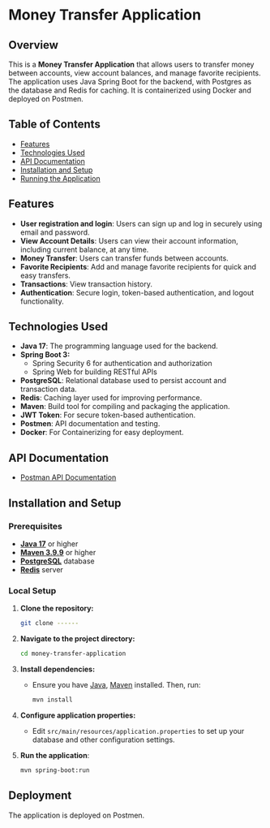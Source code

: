 # Money Transfer Application

## Overview

This is a **Money Transfer Application** that allows users to transfer money between accounts, view account balances, and manage favorite recipients. The application uses Java Spring Boot for the backend, with Postgres as the database and Redis for caching. It is containerized using Docker and deployed on Postmen.

## Table of Contents

- [Features](#features)
- [Technologies Used](#technologies-used)
- [API Documentation](#api-documentation)
- [Installation and Setup](#installation-and-setup)
- [Running the Application](#running-the-application)

## Features
- **User registration and login**: Users can sign up and log in securely using email and password.
- **View Account Details**: Users can view their account information, including current balance, at any time.
- **Money Transfer**: Users can transfer funds between accounts.
- **Favorite Recipients**: Add and manage favorite recipients for quick and easy transfers.
- **Transactions**: View transaction history.
- **Authentication**: Secure login, token-based authentication, and logout functionality.

## Technologies Used
- **Java 17**: The programming language used for the backend.
- **Spring Boot 3:**
    - Spring Security 6 for authentication and authorization
    - Spring Web for building RESTful APIs
- **PostgreSQL**: Relational database used to persist account and transaction data.
- **Redis**: Caching layer used for improving performance.
- **Maven**: Build tool for compiling and packaging the application.
- **JWT Token**: For secure token-based authentication.
- **Postmen**: API documentation and testing.
- **Docker**: For Containerizing for easy deployment.

## API Documentation
- [Postman API Documentation](https://documenter.getpostman.com/view/31979113/2sAXjSyoUB)

## Installation and Setup

### Prerequisites
- **[Java 17](https://www.oracle.com/java/technologies/downloads)** or higher
- **[Maven 3.9.9](https://maven.apache.org/download.cgi)** or higher
- **[PostgreSQL](https://www.postgresql.org/download/)** database
- **[Redis](https://redis.io/downloads/)** server

### Local Setup

1. **Clone the repository:**
    ```bash
    git clone ------
    ```

2. **Navigate to the project directory:**
    ```bash
    cd money-transfer-application
    ```

3. **Install dependencies:**
    - Ensure you have [Java](https://www.oracle.com/java/technologies/downloads), [Maven](https://maven.apache.org/download.cgi) installed. Then, run:
        ```bash
        mvn install
        ```
4. **Configure application properties:**
    -  Edit `src/main/resources/application.properties` to set up your database and other configuration settings.

5. **Run the application**:
    ```bash
    mvn spring-boot:run
    ```

## Deployment
The application is deployed on Postmen.
